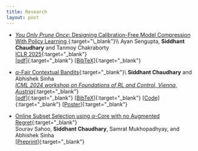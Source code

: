 ```yaml
---
title: Research
layout: post
---
```


- [*You Only Prune Once*: Designing Calibration-Free Model Compression With Policy Learning
](https://openreview.net/forum?id=5RZoYIT3u6&referrer=%5BAuthor%20Console%5D(%2Fgroup%3Fid%3DICLR.cc%2F2025%2FConference%2FAuthors%23your-submissions)){:target="\_blank"}\\
Ayan Sengupta, **Siddhant Chaudhary** and Tanmoy Chakraborty   
[ICLR 2025](https://iclr.cc/){:target="\_blank"}\
[[pdf]](https://openreview.net/pdf?id=5RZoYIT3u6){:target="\_blank"} [[BibTeX]](/assets/bibtex/iclr2025.bib){:target="\_blank"} 


- [$\alpha$-Fair Contextual Bandits](https://openreview.net/forum?id=y0KQKrrgbC){:target="\_blank"}\\
**Siddhant Chaudhary** and Abhishek Sinha  
[*ICML 2024 workshop on Foundations of RL and Control, Vienna, Austria*](https://rl-control-theory.github.io/){:target="\_blank"}\
[[pdf]](https://openreview.net/forum?id=y0KQKrrgbC){:target="\_blank"} [[BibTeX]](/assets/bibtex/icml2024.bib){:target="\_blank"} [[Code]](https://github.com/codetalker7/contextual-alpha-fair-bandits){:target="\_blank"} [[Poster]](/assets/research/icml2024_poster.pdf){:target="\_blank"}

- [Online Subset Selection using $\alpha$-Core with no Augmented Regret](https://arxiv.org/abs/2209.14222){:target="\_blank"}  
Sourav Sahoo, **Siddhant Chaudhary**, Samrat Mukhopadhyay, and Abhishek Sinha  
[[Preprint]](https://arxiv.org/abs/2209.14222){:target="\_blank"}
